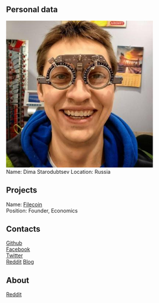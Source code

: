 ## Personal data
![ photo](../people/photo/dima_starodubtsev.jpg)  
Name:  Dima Starodubtsev 
Location: Russia
## Projects 
Name: [Filecoin](../projects/filecoin.md)  
Position: Founder, Economics
## Contacts
[Github](https://github.com/21xhipster)  
[Facebook]()  
[Twitter]()  
[Reddit]()
[Blog]()
## About
[Reddit]()  